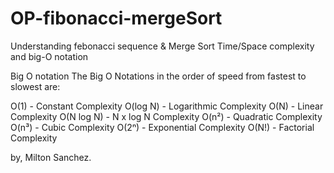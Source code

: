 # OP-fibonacci-mergeSort

Understanding febonacci sequence & Merge Sort
Time/Space complexity and big-O notation

<!-- Notations -->

Big O notation
The Big O Notations in the order of speed from fastest to slowest are:

O(1) - Constant Complexity
O(log N) - Logarithmic Complexity
O(N) - Linear Complexity
O(N log N) - N x log N Complexity
O(n²) - Quadratic Complexity
O(n³) - Cubic Complexity
O(2ⁿ) - Exponential Complexity
O(N!) - Factorial Complexity

by, Milton Sanchez.
